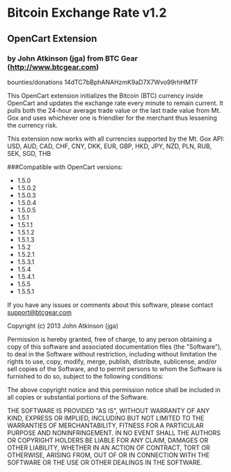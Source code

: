 # Bitcoin Exchange Rate v1.2
## OpenCart Extension
### by John Atkinson (jga) from BTC Gear (http://www.btcgear.com)

bounties/donations 14dTC7bBphANAHzmK9aD7X7Wvo99rhHMTF

This OpenCart extension initializes the Bitcoin (BTC) currency inside OpenCart and updates the exchange rate every minute to remain current. It pulls both the 24-hour average trade value or the last trade value from Mt. Gox and uses whichever one is friendlier for the merchant thus lessening the currency risk. 

This extension now works with all currencies supported by the Mt. Gox API: USD, AUD, CAD, CHF, CNY, DKK, EUR, GBP, HKD, JPY, NZD, PLN, RUB, SEK, SGD, THB

###Compatible with OpenCart versions:

* 1.5.0
* 1.5.0.2
* 1.5.0.3
* 1.5.0.4
* 1.5.0.5
* 1.5.1
* 1.5.1.1
* 1.5.1.2
* 1.5.1.3
* 1.5.2
* 1.5.2.1
* 1.5.3.1
* 1.5.4
* 1.5.4.1
* 1.5.5
* 1.5.5.1

If you have any issues or comments about this software, please contact support@btcgear.com

Copyright (c) 2013 John Atkinson (jga)

Permission is hereby granted, free of charge, to any person obtaining a copy of this software and associated documentation files (the "Software"), to deal in the Software without restriction, including without limitation the rights to use, copy, modify, merge, publish, distribute, sublicense, and/or sell copies of the Software, and to permit persons to whom the Software is furnished to do so, subject to the following conditions:

The above copyright notice and this permission notice shall be included in all copies or substantial portions of the Software.

THE SOFTWARE IS PROVIDED "AS IS", WITHOUT WARRANTY OF ANY KIND, EXPRESS OR IMPLIED, INCLUDING BUT NOT LIMITED TO THE WARRANTIES OF MERCHANTABILITY, FITNESS FOR A PARTICULAR PURPOSE AND NONINFRINGEMENT. IN NO EVENT SHALL THE AUTHORS OR COPYRIGHT HOLDERS BE LIABLE FOR ANY CLAIM, DAMAGES OR OTHER LIABILITY, WHETHER IN AN ACTION OF CONTRACT, TORT OR OTHERWISE, ARISING FROM, OUT OF OR IN CONNECTION WITH THE SOFTWARE OR THE USE OR OTHER DEALINGS IN THE SOFTWARE.
